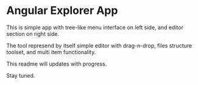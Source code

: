# Angular Explorer App

This is simple app with tree-like menu interface on left side, and editor section on right side.

The tool represend by itself simple editor with drag-n-drop, files structure toolset, and multi item functionality.

This readme will updates with progress.

Stay tuned.
